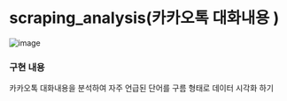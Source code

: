 # scraping_analysis(카카오톡 대화내용 )

![image](https://user-images.githubusercontent.com/76245273/113110501-1d2e4300-9242-11eb-8d92-f0049f250940.png)

### 구현 내용

카카오톡 대화내용을 분석하여 자주 언급된 단어를 구름 형태로 데이터 시각화 하기
